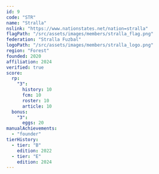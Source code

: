 ```yaml
---
id: 9
code: "STR"
name: "Stralla"
nslink: "https://www.nationstates.net/nation=stralla"
flagPath: "/src/assets/images/members/stralla_flag.png"
federation: "Stralla Fuzbal"
logoPath: "/src/assets/images/members/stralla_logo.png"
region: "Forest"
founded: 2020
affiliation: 2024
verified: true
score:
  rp:
    "3":
      history: 10
      fcm: 10
      roster: 10
      article: 10
  bonus:
    "3":
      eggs: 20
manualAchievements: 
  - "founder"
tierHistory:
  - tier: "B"
    edition: 2022
  - tier: "E"
    edition: 2024
---
```

